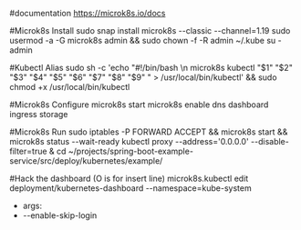 #documentation
https://microk8s.io/docs

#Microk8s Install
sudo snap install microk8s --classic --channel=1.19
sudo usermod -a -G microk8s admin && sudo chown -f -R admin ~/.kube
su - admin

#Kubectl Alias
sudo sh -c 'echo "#!/bin/bash \n microk8s kubectl "\$1" "\$2" "\$3" "\$4" "\$5" "\$6" "\$7" "\$8" "\$9" " > /usr/local/bin/kubectl' && sudo chmod +x /usr/local/bin/kubectl

#Microk8s Configure
microk8s start
microk8s enable dns dashboard ingress storage

#Microk8s Run
sudo iptables -P FORWARD ACCEPT && microk8s start && microk8s status --wait-ready 
kubectl proxy --address='0.0.0.0' --disable-filter=true &
cd ~/projects/spring-boot-example-service/src/deploy/kubernetes/example/


#Hack the dashboard (O is for insert line)
microk8s.kubectl edit deployment/kubernetes-dashboard --namespace=kube-system
- args:
- --enable-skip-login
